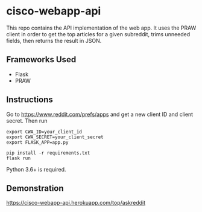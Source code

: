 # cisco-webapp-api

This repo contains the API implementation of the web app. It uses the PRAW client in order to get the top articles for a given subreddit, trims unneeded fields, then returns the result in JSON.

## Frameworks Used

- Flask
- PRAW

## Instructions

Go to https://www.reddit.com/prefs/apps and get a new client ID and client secret. Then run

```
export CWA_ID=your_client_id
export CWA_SECRET=your_client_secret
export FLASK_APP=app.py

pip install -r requirements.txt
flask run
```

Python 3.6+ is required.

## Demonstration

https://cisco-webapp-api.herokuapp.com/top/askreddit
